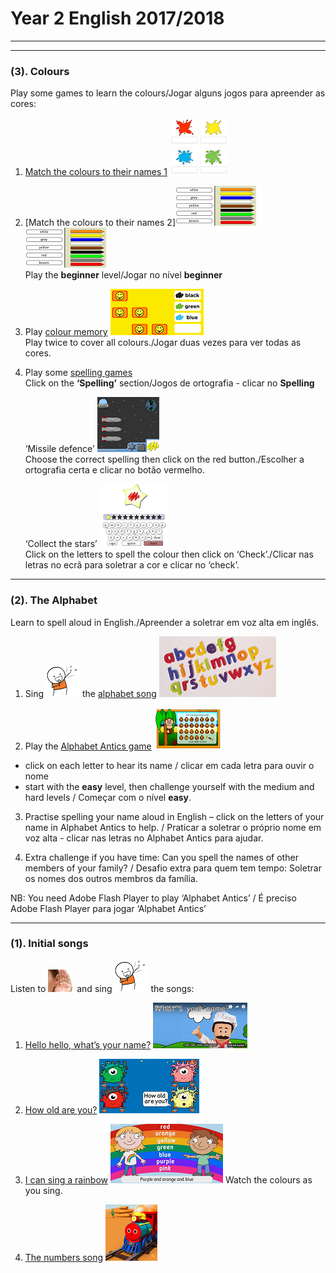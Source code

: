 # Year 2 English 2017/2018

***
***

### (3). Colours

Play some games to learn the colours/Jogar alguns jogos para apreender as cores: 
1. [Match the colours to their names 1](https://learnenglishkids.britishcouncil.org/en/word-games/colours) ![bcol](/images/bcol.PNG)

2. [Match the colours to their names 2]![ccol](/images/ccol.PNG) [![ccol](/images/ccol.PNG)](https://englishflashgames.blogspot.pt/2008/05/colours-game.html)   
   Play the **beginner** level/Jogar no nível **beginner**

3. Play [colour memory](https://www.eslgamesplus.com/colors-vocabulary-esl-memory-game/) ![cmem](/images/cmem.PNG)  
   Play twice to cover all colours./Jogar duas vezes para ver todas as cores.

4. Play some [spelling games](http://www.mes-games.com/colors.php)  
   Click on the **‘Spelling’** section/Jogos de ortografia - clicar no **Spelling**

   ‘Missile defence’ ![mdef](/images/mdef.PNG)  
   Choose the correct spelling then click on the red button./Escolher a ortografia certa e clicar no botão vermelho.

   ‘Collect the stars’ ![star](/images/star.PNG)  
   Click on the letters to spell the colour then click on ‘Check’./Clicar nas letras no ecrã para soletrar a cor e clicar no ‘check’.

***

### (2). The Alphabet

Learn to spell aloud in English./Apreender a soletrar em voz alta em inglês.

1. Sing ![sing](/images/sing.png) the [alphabet song](https://www.youtube.com/watch?v=Y88p4V_BCEU) ![alph](/images/alph.png)

2. Play the [Alphabet Antics game](http://learnenglishkids.britishcouncil.org/en/games/alphabet-antics) ![aant](/images/aant.PNG)
* click on each letter to hear its name / clicar em cada letra para ouvir o nome
* start with the **easy** level, then challenge yourself with the medium and hard levels / Começar com o nível **easy**.

3. Practise spelling your name aloud in English – click on the letters of your name in Alphabet Antics to help. / Praticar a soletrar o próprio nome em voz alta - clicar nas letras no Alphabet Antics para ajudar.

4. Extra challenge if you have time: Can you spell the names of other members of your family? / Desafio extra para quem tem tempo: Soletrar os nomes dos outros membros da família.

NB: You need Adobe Flash Player to play ‘Alphabet Antics’ / É preciso Adobe Flash Player para jogar ‘Alphabet Antics’

***

### (1). Initial songs

Listen to ![listen](/images/listen.png) and sing ![sing](/images/sing.png) the songs:

1. [Hello hello, what’s your name?](https://www.youtube.com/watch?v=Uv1JkBL5728) ![wyn](/images/wyn1.png)

2. [How old are you?](https://www.youtube.com/watch?v=x2cI4ZgsYU4) ![hoay](/images/hoay.PNG)

3. [I can sing a rainbow](https://www.youtube.com/watch?v=rNFW5JK4-rk) ![sar1](/images/sar1.png) Watch the colours as you sing.

4. [The numbers song](https://www.youtube.com/watch?v=Exa-FZ1CksI) ![numb](/images/numb.PNG)
